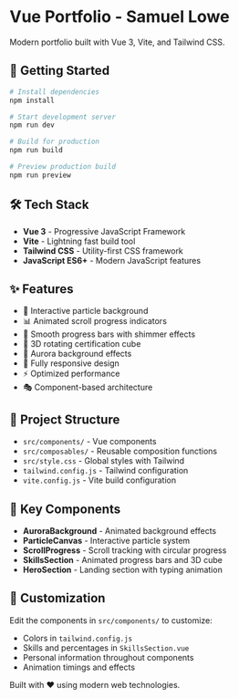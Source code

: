 # Vue Portfolio - Samuel Lowe

Modern portfolio built with Vue 3, Vite, and Tailwind CSS.

## 🚀 Getting Started

```bash
# Install dependencies
npm install

# Start development server
npm run dev

# Build for production
npm run build

# Preview production build
npm run preview
```

## 🛠️ Tech Stack

- **Vue 3** - Progressive JavaScript Framework
- **Vite** - Lightning fast build tool
- **Tailwind CSS** - Utility-first CSS framework
- **JavaScript ES6+** - Modern JavaScript features

## ✨ Features

- 🎨 Interactive particle background
- 📊 Animated scroll progress indicators
- 🎯 Smooth progress bars with shimmer effects
- 🎲 3D rotating certification cube
- 🌟 Aurora background effects
- 📱 Fully responsive design
- ⚡ Optimized performance
- 🎭 Component-based architecture

## 📁 Project Structure

- `src/components/` - Vue components
- `src/composables/` - Reusable composition functions
- `src/style.css` - Global styles with Tailwind
- `tailwind.config.js` - Tailwind configuration
- `vite.config.js` - Vite build configuration

## 🎯 Key Components

- **AuroraBackground** - Animated background effects
- **ParticleCanvas** - Interactive particle system
- **ScrollProgress** - Scroll tracking with circular progress
- **SkillsSection** - Animated progress bars and 3D cube
- **HeroSection** - Landing section with typing animation

## 🔧 Customization

Edit the components in `src/components/` to customize:
- Colors in `tailwind.config.js`
- Skills and percentages in `SkillsSection.vue`
- Personal information throughout components
- Animation timings and effects

Built with ❤️ using modern web technologies.